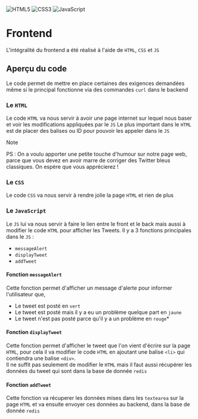 ![HTML5](https://img.shields.io/badge/html5-%23E34F26.svg?style=for-the-badge&logo=html5&logoColor=white)
![CSS3](https://img.shields.io/badge/css3-%231572B6.svg?style=for-the-badge&logo=css3&logoColor=white)
![JavaScript](https://img.shields.io/badge/javascript-%23323330.svg?style=for-the-badge&logo=javascript&logoColor=%23F7DF1E)  

# Frontend

L'intégralité du frontend a été réalisé à l'aide de `HTML`, `CSS` et `JS`

## Aperçu du code

Le code permet de mettre en place certaines des exigences demandées même si le principal fonctionne via des commandes `curl` dans le backend

### Le `HTML`

Le code `HTML` va nous servir à avoir une page internet sur lequel nous baser et voir les modifications appliquées par le `JS`
Le plus important dans le `HTML` est de placer des balises ou ID pour pouvoir les appeler dans le `JS`  
>[!NOTE]
>PS : On a voulu apporter une petite touche d'humour sur notre page web, parce que vous devez en avoir marre de corriger des Twitter bleus classiques. On espère que vous apprécierez !  

### Le `CSS`

Le code `CSS` va nous servir à rendre jolie la page `HTML` et rien de plus 

### Le `JavaScript`

Le `JS` lui va nous servir à faire le lien entre le front et le back mais aussi à modifier le code `HTML` pour afficher les Tweets.
Il y a 3 fonctions principales dans le `JS` :
- `messageAlert`
- `displayTweet`
- `addTweet`

#### Fonction `messageAlert`

Cette fonction permet d'afficher un message d'alerte pour informer l'utilisateur que,
- Le tweet est posté en `vert`
- Le tweet est posté mais il y a eu un problème quelque part en `jaune`
- Le tweet n'est pas posté parce qu'il y a un problème en `rouge`*

#### Fonction `displayTweet`

Cette fonction permet d'afficher le tweet que l'on vient d'écrire sur la page `HTML`, pour cela il va modifier le code `HTML` en ajoutant une balise `<li>` qui contiendra une balise `<div>`.  
Il ne suffit pas seulement de modifier le `HTML` mais il faut aussi récupérer les données du tweet qui sont dans la base de donnée `redis` 

#### Fonction `addTweet`

Cette fonction va récuperer les données mises dans les `textearea` sur la page `HTML` et va ensuite envoyer ces données au backend, dans la base de donnée `redis`
